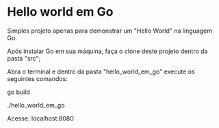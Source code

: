 # Hello world em Go
Simples projeto apenas para demonstrar um "Hello World" na linguagem Go.

Após instalar Go em sua máquina, faça o clone deste projeto dentro da pasta "src";

Abra o terminal e dentro da pasta "hello_world_em_go" execute os seguintes comandos:

go build

./hello_world_em_go

Acesse: localhost:8080


